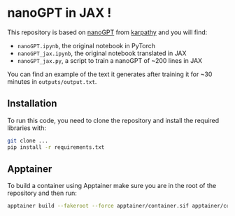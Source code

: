 # nanoGPT in JAX !

This repository is based on [nanoGPT](https://github.com/karpathy/nanoGPT) from [karpathy](https://github.com/karpathy) and you will find:
- ``nanoGPT.ipynb``, the original notebook in PyTorch
- ``nanoGPT_jax.ipynb``, the original notebook translated in JAX
- ``nanoGPT_jax.py``, a script to train a nanoGPT of ~200 lines in JAX

You can find an example of the text it generates after training it for ~30 minutes in ``outputs/output.txt``.

## Installation

To run this code, you need to clone the repository and install the required libraries with:
```bash
git clone ...
pip install -r requirements.txt
```

## Apptainer

To build a container using Apptainer make sure you are in the root of the repository and then run:

```bash
apptainer build --fakeroot --force apptainer/container.sif apptainer/container.def
```
